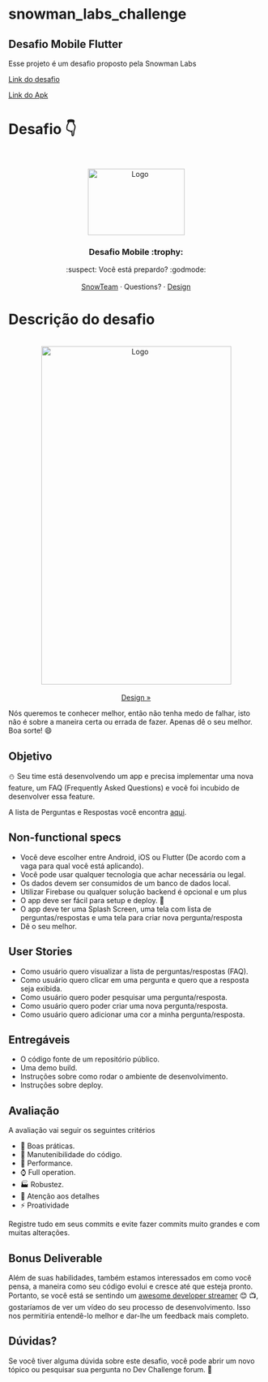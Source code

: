 # snowman_labs_challenge



## Desafio Mobile Flutter

Esse projeto é um desafio proposto pela Snowman Labs

[Link do desafio](https://github.com/snowmanlabs/mobile-challenge)

[Link do Apk](https://github.com/moisesmartins14/SnowManLabs-Challenge/blob/master/app-release.apk)

# Desafio 👇

<br />
<p align="center">
  <a href="https://github.com/snowmanlabs/mobile-challenge/blob/master/assets/logo.png">
    <img src="https://github.com/snowmanlabs/mobile-challenge/blob/master/assets/logo.png" alt="Logo" width="191" height="131">
  </a>

  <h3 align="center">Desafio Mobile :trophy:</h3>

  <p align="center">
    :suspect: Você está prepardo? :godmode:
    <br />
    <br />
    <a href="https://www.snowmanlabs.com.br/snow-team/">SnowTeam</a>
    ·
    <a>Questions?</a>
    ·
    <a href="https://invis.io/STYNCV5G5D4">Design</a>
  </p>
</p>

# Descrição do desafio

<p align="center">
    <br/>
    <a href="https://invis.io/STYNCV5G5D4">
      <img src="https://github.com/snowmanlabs/mobile-challenge/blob/master/assets/splash.png" alt="Logo" width="375" height="667"/>
    </a>
    <br/>
    <br/>
    <a href="https://invis.io/STYNCV5G5D4">
        Design »
    </a>
    <br/>
</p>

Nós queremos te conhecer melhor, então não tenha medo de falhar, isto não é sobre a maneira certa ou errada de fazer. Apenas dê o seu melhor. Boa sorte! :smile:

## Objetivo

:snowman: Seu time está desenvolvendo um app e precisa implementar uma nova feature, um FAQ (Frequently Asked Questions) e você foi incubido de desenvolver essa feature.

A lista de Perguntas e Respostas você encontra [aqui](https://github.com/snowmanlabs/mobile-challenge/blob/master/assets/questions.txt).

## Non-functional specs

* Você deve escolher entre Android, iOS ou Flutter (De acordo com a vaga para qual você está aplicando).
* Você pode usar qualquer tecnologia que achar necessária ou legal.
* Os dados devem ser consumidos de um banco de dados local.
* Utilizar Firebase ou qualquer solução backend é opcional e um plus
* O app deve ser fácil para setup e deploy. :children_crossing:
* O app deve ter uma Splash Screen, uma tela com lista de perguntas/respostas e uma tela para criar nova pergunta/resposta
* Dê o seu melhor.


## User Stories

* Como usuário quero visualizar a lista de perguntas/respostas (FAQ).
* Como usuário quero clicar em uma pergunta e quero que a resposta seja exibida.
* Como usuário quero poder pesquisar uma pergunta/resposta.
* Como usuário quero poder criar uma nova pergunta/resposta.
* Como usuário quero adicionar uma cor a minha pergunta/resposta.


## Entregáveis

* O código fonte de um repositório público.
* Uma demo build.
* Instruções sobre como rodar o ambiente de desenvolvimento.
* Instruções sobre deploy.

## Avaliação

A avaliação vai seguir os seguintes critérios

* :dart: Boas práticas.
* :wrench: Manutenibilidade do código.
* :rocket: Performance.
* :watch: Full operation.
* :factory: Robustez.
* :iphone: Atenção aos detalhes
* :zap: Proatividade

Registre tudo em seus commits e evite fazer commits muito grandes e com muitas alterações.


## Bonus Deliverable

Além de suas habilidades, também estamos interessados em como você pensa, a maneira como seu código evolui e cresce até que esteja pronto. Portanto, se você está se sentindo um [awesome developer streamer](https://github.com/bnb/awesome-developer-streams) :blush: :tv:, gostaríamos de ver um vídeo do seu processo de desenvolvimento. Isso nos permitiria entendê-lo melhor e dar-lhe um feedback mais completo.

## Dúvidas?

Se você tiver alguma dúvida sobre este desafio, você pode abrir um novo tópico ou pesquisar sua pergunta no Dev Challenge forum. :love_letter:

